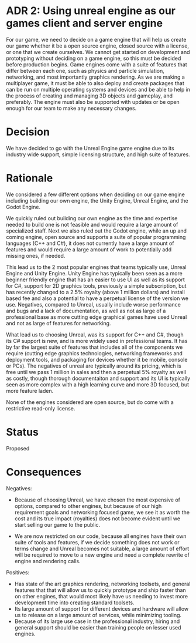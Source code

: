# ADR 2: Using unreal engine as our games client and server engine

For our game, we need to decide on a game engine that will help us create our game whether it be a open source engine, closed source with a license, or one that we create ourselves.  We cannot get started on development and prototyping without deciding on a game engine, so this must be decided before production begins.  Game engines come with a suite of features that differ between each one, such as physics and particle simulation, networking, and most importantly graphics rendering. As we are making a multiplayer game, it must be able to also deploy and create packages that can be run on multiple operating systems and devices and be able to help in the process of creating and managing 3D objects and gameplay, and preferably.  The engine must also be supported with updates or be open enough for our team to make any necessary changes.

# Decision

We have decided to go with the Unreal Engine game engine due to its industry wide support, simple licensing structure, and high suite of features.

# Rationale

We considered a few different options when deciding on our game engine including building our own engine, the Unity Engine, Unreal Engine, and the Godot Engine.

We quickly ruled out building our own engine as the time and expertise needed to build one is not feasible and would require a large amount of specialized staff.  Next we also ruled out the Godot engine, while an up and coming engine, open source and supports a suite of popular programming languages (C++ and C#), it does not currently have a large amount of features and would require a large amount of work to potentially add missing ones, if needed.  

This lead us to the 2 most popular engines that teams typically use, Unreal Engine and Unity Engine.  Unity Engine has typically been seen as a more beginner friendly engine that has an easier to use UI as well as its support for C#, support for 2D graphics tools, previously a simple subscription, but has recently changed to a 2.5% royalty (above 1 million dollars) and install based fee and also a potential to have a perpetual license of the version we use.   Negatives, compared to Unreal, usually include worse performance and bugs and a lack of documentation, as well as not as large of a professional base as more cutting edge graphical games have used Unreal and not as large of features for networking.

What lead us to choosing Unreal, was its support for C++ and C#, though its C# support is new, and is more widely used in professional teams.  It has by far the largest suite of features that includes all of the components we require (cutting edge graphics technologies, networking frameworks and deployment tools, and packaging for devices whether it be mobile, console or PCs).  The negatives of unreal are typically around its pricing, which is free until we pass 1 million in sales and then a perpetual 5% royalty as well as costly, though thorough documentaiton and support and its UI is typically seen as more complex with a high learning curve and more 3D focused, but more feature laden.

None of the engines considered are open source, but do come with a restrictive read-only license.

# Status

Proposed

# Consequences

Negatives: 

* Because of choosing Unreal, we have chosen the most expensive of options, compared to other engines, but because of our high requirement goals and networking focused game, we see it as worth the cost and its true impact (royalties) does not become evident until we start selling our game to the public.  

* We are now restricted on our code, because all engines have their own suite of tools and features, if we decide something does not work or terms change and Unreal becomes not suitable, a large amount of effort will be required to move to a new engine and need a complete rewrite of engine and rendering calls.

Positives:

* Has state of the art graphics rendering, networking toolsets, and general features that that will allow us to quickly prototype and ship faster than on other engines, that would most likely have us needing to invest more development time into creating standard toolsets.
* Its large amount of support for different devices and hardware will allow us to release on a large amount of services, while minimizing tooling.
* Because of its large use case in the professional industry, hiring and general support should be easier than training people on lesser used engines.
